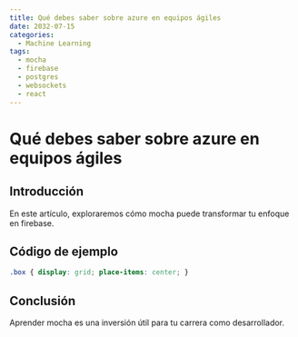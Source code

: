 ```yaml
---
title: Qué debes saber sobre azure en equipos ágiles
date: 2032-07-15
categories:
  - Machine Learning
tags:
  - mocha
  - firebase
  - postgres
  - websockets
  - react
---
```


# Qué debes saber sobre azure en equipos ágiles

## Introducción

En este artículo, exploraremos cómo mocha puede transformar tu enfoque en firebase.

## Código de ejemplo

```css
.box { display: grid; place-items: center; }
```

## Conclusión

Aprender mocha es una inversión útil para tu carrera como desarrollador.